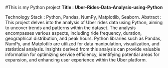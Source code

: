 #This is my Python project
**Title : Uber-Rides-Data-Analysis-using-Python**

Technology Stack : Python, Pandas, NumPy, Matplotlib, Seaborn.
                                                                                                                                                                     Abstract : This project delves into the analysis of Uber rides data using Python, aiming to uncover trends and patterns within the dataset. The analysis encompasses various aspects, including ride frequency, duration, geographical distribution, and peak hours. Python libraries such as Pandas, NumPy, and Matplotlib are utilized for data manipulation, visualization, and statistical analysis. Insights derived from this analysis can provide valuable information for optimizing service efficiency, identifying potential areas for expansion, and enhancing user experience within the Uber platform.
                                                                                                                                                                     
